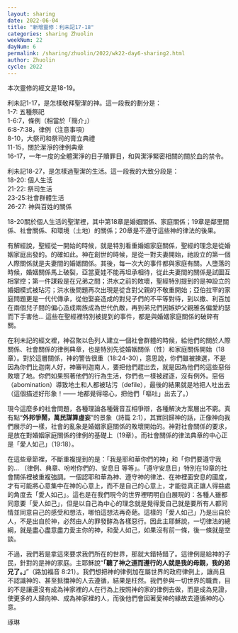 ```yaml
---
layout: sharing
date: 2022-06-04
title: "新增靈修：利未記17-18"
categories: sharing Zhuolin
weekNum: 22
dayNum: 6
permalink: /sharing/zhuolin/2022/wk22-day6-sharing2.html
author: Zhuolin
cycle: 2022
---  
```


本次靈修的經文是18-19。

利未記1-17，是怎樣敬拜聖潔的神。這一段我的劃分是：  
1-7: 五種祭祀  
1-6:7，條例（相當於「簡介」）  
6:8-7:38，律例（注意事項）  
8-10，大祭司和祭司的膏立典禮  
11-15，關於潔淨的律例典章  
16-17，一年一度的全體潔淨的日子贖罪日，和與潔淨緊密相關的關於血的禁令。

利未記18-27，是怎樣過聖潔的生活。這一段我的大致分段是：  
18-20: 個人生活  
21-22: 祭司生活  
23-25:社會群體生活  
26-27: 神與百姓的關係  

18-20關於個人生活的聖潔裡，其中第18章是婚姻關係、家庭關係；19章是鄰里關係、社會關係、和環境（土地）的關係；20章是不遵守這些神的律法的後果。

有解經說，聖經從一開始的時候，就是特別看重婚姻家庭關係，聖經的理念是從婚姻家庭出發的。的確如此。神在創世的時候，是從一對夫妻開始，祂設立的第一個人際關係就是夫妻間的婚姻關係。其後，每一次大的事件都與家庭有關。人墮落的時候，婚姻關係馬上破裂，亞當夏娃不能再坦承相待，從此夫妻間的關係是試圖互相掌控；第一件謀殺是在兄弟之間；洪水之前的敗壞，聖經特別提到的是神設立的婚姻模式被玷污；洪水後問題再次出現是從含對父親的不敬重開始；亞伯拉罕的家庭問題更是一代代傳承，從他娶妾造成的對兒子們的不平等對待，到以撒、利百加在兩個兒子間的偏心造成兩族成為世代仇敵，再到弟兄們因嫉妒父親雅各偏愛約瑟而下手害他… 這些在聖經裡特別被提到的事件，都是與婚姻家庭關係的破碎有關。

在利未記的經文裡，神召聚以色列人建立一個社會群體的時候，給他們的關於人際關係、社會關係的律例典章，也是特別先從婚姻關係（性）和家庭關係開始（18章）。對於這層關係，神的警告很重（18:24-30），意思說，你們雖被揀選，不是因為你們比迦南人好，神審判迦南人，要把他們趕出去，就是因為他們的這些惡俗敗壞了地。你們如果照著他們的行為生活，你們也一樣被趕逐，沒有例外。惡俗（abomination）導致地土和人都被玷污（defile），最後的結果就是地把人吐出去（這個描述好形象！—— 地都覺得噁心，把他們「嘔吐」出去了。）

現今這麼多的社會問題，各種理論各種聲音互相爭辯，各種解決方案層出不窮。真有點“**外邦爭鬧，萬民謀算虛妄**”的景象（詩篇‬ ‭2:1），其實回歸神的話，正像神向我們展示的一樣，社會的亂象是婚姻家庭關係的敗壞開始的。神對社會關係的要求，是放在對婚姻家庭關係的律例的基礎上（19章）。而社會關係的律法典章的中心正是「愛人如己」（19:18）。

在這些章節裡，不斷重複提到的是：「我是耶和華你們的神」和「你們要遵守我的… （律例、典章、吩咐你們的、安息日 等等」。「遵守安息日」特別在19章的社會關係裡被重複強調。一個認耶和華為神、遵守神的律法、在神裡面安息的國度，才有可能將心意集中在神的心意上，而不是自己的心意上，才能從真正讓人得益處的角度去「愛人如己」。這也是在我們現今的世界裡明明白白展現的：各種人雖都同意要「愛人如己」，但是以自己為中心的理念就是覺得愛自己就是要所有人都同情並同意自己的感受和想法，哪怕這想法再奇葩。這樣的「愛人如己」乃是出自於人，不是出自於神，必然由人的罪發酵為各樣惡行。因此主耶穌說，一切律法的總綱，就是盡心盡意盡力愛主你的神，和愛人如己，如果沒有前一條，後一條就是空談。

不過，我們若是拿這來要求我們所在的世界，那就大錯特錯了。這律例是給神的子民，針對的是神的家庭。主耶穌說“**「聽了神之道而遵行的人就是我的母親，我的弟兄了。」**”‭‭（路加福音‬ ‭8:21‬）。我們想把神的律例加在屬世界的政府律例上，讓尚且不認識神的、甚至抵擋神的人去遵循，結果是枉然。我們參與一切世界的職責，目的不是讓還沒有成為神家裡的人在行為上按照神的家的律例去做，而是成為見證，使更多的人歸向神、成為神家裡的人，而後他們會因著愛神的緣故去遵循神的心意。

琢琳
